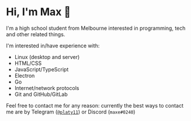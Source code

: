 # Hi, I'm Max 👋

I'm a high school student from Melbourne interested in programming, tech and other related things.

I'm interested in/have experience with:
- Linux (desktop and server)
- HTML/CSS
- JavaScript/TypeScript
- Electron
- Go
- Internet/network protocols
- Git and GitHub/GitLab

Feel free to contact me for any reason: currently the best ways to contact me are by Telegram ([`@platy11`](https://t.me/platy11)) or Discord (`maxe#0240`)

<!--
**platy11/platy11** is a ✨ _special_ ✨ repository because its `README.md` (this file) appears on your GitHub profile.

Here are some ideas to get you started:

- 🔭 I’m currently working on ...
- 🌱 I’m currently learning ...
- 👯 I’m looking to collaborate on ...
- 🤔 I’m looking for help with ...
- 💬 Ask me about ...
- 📫 How to reach me: ...
- 😄 Pronouns: ...
- ⚡ Fun fact: ...
-->
